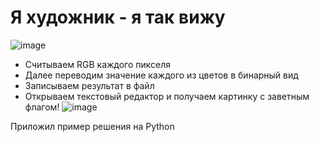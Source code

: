 # Я художник - я так вижу
![image](https://user-images.githubusercontent.com/65303418/210699683-6f40dd5f-8e42-4ef1-92eb-47d811afc608.png)
* Cчитываем RGB каждого пикселя
* Далее переводим значение каждого из цветов в бинарный вид
* Записываем результат в файл
* Открываем текстовый редактор и получаем картинку с заветным флагом!
![image](https://user-images.githubusercontent.com/65303418/210699661-214b4177-40e4-4920-ad33-32b05cd784ca.png)

Приложил пример решения на Python
